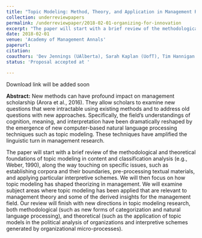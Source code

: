 ```yaml
---
title: "Topic Modeling: Method, Theory, and Application in Management Research"
collection: underreviewpapers
permalink: /underreviewpaper/2018-02-01-organizing-for-innovation
excerpt: "The paper will start with a brief review of the methodological and theoretical foundations of topic modeling in content and classification analysis (e.g., Weber, 1990), along the way touching on specific issues, such as establishing corpora and their boundaries, pre-processing textual materials, and applying particular interpretive schemes. We will then focus on how topic modeling has shaped theorizing in management. We will examine subject areas where topic modeling has been applied that are relevant to management theory and some of the derived insights for the management field. Our review will finish with new directions in topic modeling research, both methodological (such as new forms of categorization and natural language processing), and theoretical (such as the application of topic models in the political analysis of organizations and interpretive schemes generated by organizational micro-processes)..."
date: 2018-02-01
venue: 'Academy of Management Annals'
paperurl: 
citation:
coauthors: 'Dev Jennings (UAlberta), Sarah Kaplan (UofT), Tim Hannigan (UAlberta), Richard Haans (Rotterdam), Vern Glaser (UAlberta), and Milo Wang (UAlberta)'
status: 'Proposal accepted at '

---
```

Download link will be added soon

<b>Abstract:</b> New methods can have profound impact on management scholarship (Arora et al., 2016). They allow scholars to examine new questions that were intractable using existing methods and to address old questions with new approaches. Specifically, the field’s understandings of cognition, meaning, and interpretation have been dramatically reshaped by the emergence of new computer-based natural language processing techniques such as topic modeling. These techniques have amplified the linguistic turn in management research.  

The paper will start with a brief review of the methodological and theoretical foundations of topic modeling in content and classification analysis (e.g., Weber, 1990), along the way touching on specific issues, such as establishing corpora and their boundaries, pre-processing textual materials, and applying particular interpretive schemes. We will then focus on how topic modeling has shaped theorizing in management. We will examine subject areas where topic modeling has been applied that are relevant to management theory and some of the derived insights for the management field. Our review will finish with new directions in topic modeling research, both methodological (such as new forms of categorization and natural language processing), and theoretical (such as the application of topic models in the political analysis of organizations and interpretive schemes generated by organizational micro-processes). 
